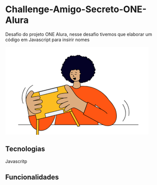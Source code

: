 # Challenge-Amigo-Secreto-ONE-Alura

Desafio do projeto ONE Alura, nesse desafio tivemos que elaborar um código em Javascript para insirir nomes

![imagem utilizada no HTML](https://github.com/profMoura/Challenge-Amigo-Secreto-ONE-Alura/blob/main/amigo-secreto.png?raw=true)

## Tecnologias
Javascritp

## Funcionalidades

